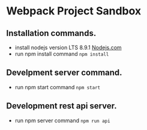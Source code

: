 Webpack Project Sandbox
=======================

Installation commands.
----------------------
 - install nodejs version LTS 8.9.1 [Nodejs.com](https://nodejs.org/en/)
 - run npm install command `npm install`

Develpment server command.
--------------------------
 - run npm start command `npm start`

Development rest api server.
---------------------------
 - run npm server command `npm run api`
